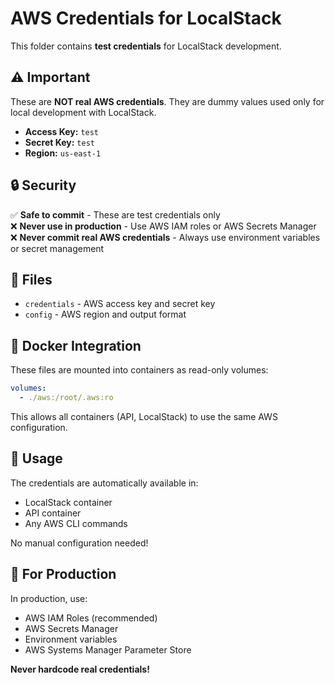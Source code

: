 # AWS Credentials for LocalStack

This folder contains **test credentials** for LocalStack development.

## ⚠️ Important

These are **NOT real AWS credentials**. They are dummy values used only for local development with LocalStack.

- **Access Key:** `test`
- **Secret Key:** `test`
- **Region:** `us-east-1`

## 🔒 Security

✅ **Safe to commit** - These are test credentials only  
❌ **Never use in production** - Use AWS IAM roles or AWS Secrets Manager  
❌ **Never commit real AWS credentials** - Always use environment variables or secret management

## 📂 Files

- `credentials` - AWS access key and secret key
- `config` - AWS region and output format

## 🐳 Docker Integration

These files are mounted into containers as read-only volumes:

```yaml
volumes:
  - ./aws:/root/.aws:ro
```

This allows all containers (API, LocalStack) to use the same AWS configuration.

## 🔧 Usage

The credentials are automatically available in:
- LocalStack container
- API container
- Any AWS CLI commands

No manual configuration needed!

## 🚀 For Production

In production, use:
- AWS IAM Roles (recommended)
- AWS Secrets Manager
- Environment variables
- AWS Systems Manager Parameter Store

**Never hardcode real credentials!**
